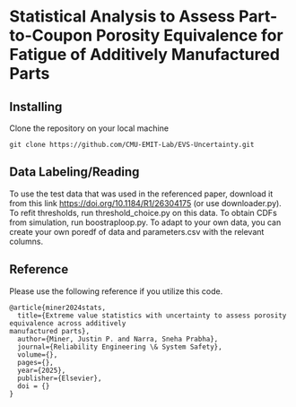# Statistical Analysis to Assess Part-to-Coupon Porosity Equivalence for Fatigue of Additively Manufactured Parts

## Installing

Clone the repository on your local machine
```shell
git clone https://github.com/CMU-EMIT-Lab/EVS-Uncertainty.git
```

## Data Labeling/Reading

To use the test data that was used in the referenced paper, download it from this link https://doi.org/10.1184/R1/26304175 (or use downloader.py). To refit thresholds, run threshold_choice.py on this data. To obtain CDFs from simulation, run boostraploop.py. To adapt to your own data, you can create your own poredf of data and parameters.csv with the relevant columns.


## Reference

Please use the following reference if you utilize this code.

```
@article{miner2024stats,
  title={Extreme value statistics with uncertainty to assess porosity equivalence across additively
manufactured parts},
  author={Miner, Justin P. and Narra, Sneha Prabha},
  journal={Reliability Engineering \& System Safety},
  volume={},
  pages={},
  year={2025},
  publisher={Elsevier},
  doi = {}
}
